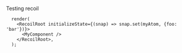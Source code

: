 Testing recoil

```
  render(
    <RecoilRoot initializeState={(snap) => snap.set(myAtom, {foo: 'bar'})}>
      <MyComponent />
    </RecoilRoot>,
  );
```

